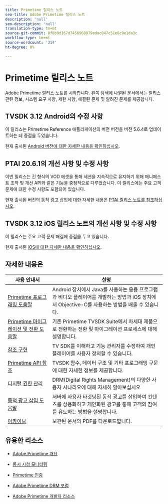 ```yaml
---
title: Primetime 릴리스 노트
seo-title: Adobe Primetime 릴리스 노트
description: 'null'
seo-description: 'null'
translation-type: tm+mt
source-git-commit: 8f8b9d167d7456968879edac847c51e6c9e1da3c
workflow-type: tm+mt
source-wordcount: '314'
ht-degree: 0%

---
```



# Primetime 릴리스 노트

Adobe Primetime 릴리스 노트를 시작합니다. 왼쪽 탐색에 나열된 문서에서는 릴리스 관련 정보, 시스템 요구 사항, 제한 사항, 해결된 문제 및 알려진 문제를 제공합니다.

## TVSDK 3.12 Android의 수정 사항

이 릴리스는 Primetime Reference 애플리케이션의 버전 버전을 버전 5.6.4로 업데이트하는 데 중점을 두었습니다.

현재 출시된 [Android 버전에 대한 자세한 내용을 확인하십시오](../release-notes/tvsdk-3x-android.md).

## PTAI 20.6.1의 개선 사항 및 수정 사항

이번 릴리스는 긴 형식의 VOD 에셋을 통해 세션을 지속적으로 유지하기 위해 매니페스트 조작 및 개선 API와 같은 기능을 중점적으로 다루었습니다. 이 릴리스에는 주요 고객 문제에 대한 수정 사항도 포함되어 있습니다.

현재 출시된 버전의 동적 광고 삽입에 대한 자세한 내용은 [PTAI 릴리스 노트를 참조하십시오](ptai-20x-release-notes.md).

## TVSDK 3.12 iOS 릴리스 노트의 개선 사항 및 수정 사항

이 릴리스는 주요 고객 문제 해결에 중점을 두고 있습니다.

현재 출시된 [iOS에 대한 자세한 내용을 확인하십시오](../release-notes/tvsdk-3x-ios.md).

## 자세한 내용은

| 사용 안내서 | 설명 |
|--- |--- |
| [Primetime 프로그래밍 도움말](/help/programming/home.md) | Android 장치에서 Java를 사용하는 응용 프로그램과 비디오 플레이어를 개발하는 방법과 iOS 장치에서 Objective-C를 사용하는 방법을 배울 수 있습니다. |
| [Primetime 마이그레이션 및 전환 도움말](/help/migration-guides/home.md) | 기존 Primetime TVSDK Suite에서 차세대 제품으로 전환하는 전환 및 마이그레이션 프로세스에 대해 설명합니다. |
| [참조 구현](/help/android-reference-implementation/home.md) | TV SDK를 이해하고 기능 관리자를 수정하여 개인 플레이어를 사용자 정의할 수 있습니다. |
| [Primetime API 참조](/help/reference/api-references.md) | TVSDK 함수, 데이터 구조 및 기타 프로그래밍 구문에 대한 자세한 정보를 제공합니다. |
| [디지털 권한 관리](/help/digital-rights-management/home.md) | DRM(Digital Rights Management)의 다양한 사용자 시나리오에 대해 자세히 알아보십시오 |
| [동적 광고 삽입 도움말](/help/dynamic-ad-insertion/home.md) | 서버에 사용자 타깃팅된 동적 광고를 삽입하여 컨텐츠를 상용화하고 개인화된 광고를 통해 고객의 참여를 유도하는 방법을 설명합니다. |
| [아카이브](https://helpx.adobe.com/primetime/archives.html) | 보관된 문서의 PDF를 다운로드합니다. |

## 유용한 리소스

* [Adobe Primetime 개요](https://www.adobe.com/in/marketing/primetime.html)

* [동시 시청 모니터링](https://tve.helpdocsonline.com/concurrency-monitoring-introduction)

* [Primetime 인증](https://tve.helpdocsonline.com/home)

* [Adobe Primetime DRM 포럼](https://forums.adobe.com/community/adobe_access)

* [Adobe Primetime 개발자 리소스](https://www.adobe.com/devnet/primetime.html)
